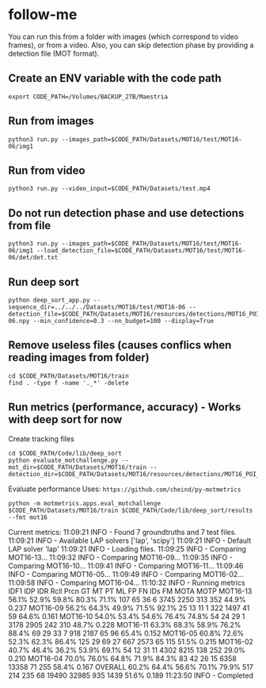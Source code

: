 # follow-me

You can run this from a folder with images (which correspond to video frames), or from a video. Also, you can skip detection phase by providing a detection file (MOT format).

## Create an ENV variable with the code path
```
export CODE_PATH=/Volumes/BACKUP_2TB/Maestria
```

## Run from images
```
python3 run.py --images_path=$CODE_PATH/Datasets/MOT16/test/MOT16-06/img1
```

## Run from video
```
python3 run.py --video_input=$CODE_PATH/Datasets/test.mp4
```

## Do not run detection phase and use detections from file
```
python3 run.py --images_path=$CODE_PATH/Datasets/MOT16/test/MOT16-06/img1 --load_detection_file=$CODE_PATH/Datasets/MOT16/test/MOT16-06/det/det.txt
```

## Run deep sort
```
python deep_sort_app.py --sequence_dir=../../../Datasets/MOT16/test/MOT16-06 --detection_file=$CODE_PATH/Datasets/MOT16/resources/detections/MOT16_POI_test/MOT16-06.npy --min_confidence=0.3 --nn_budget=100 --display=True
```

## Remove useless files (causes conflics when reading images from folder)
```
cd $CODE_PATH/Datasets/MOT16/train
find . -type f -name '._*' -delete
```

## Run metrics (performance, accuracy) - Works with deep sort for now
Create tracking files
```
cd $CODE_PATH/Code/lib/deep_sort
python evaluate_motchallenge.py --mot_dir=$CODE_PATH/Datasets/MOT16/train --detection_dir=$CODE_PATH/Datasets/MOT16/resources/detections/MOT16_POI_train
```

Evaluate performance
Uses: `https://github.com/cheind/py-motmetrics`
```
python -m motmetrics.apps.eval_motchallenge $CODE_PATH/Datasets/MOT16/train $CODE_PATH/Code/lib/deep_sort/results --fmt mot16
```


Current metrics:
11:09:21 INFO - Found 7 groundtruths and 7 test files.
11:09:21 INFO - Available LAP solvers ['lap', 'scipy']
11:09:21 INFO - Default LAP solver 'lap'
11:09:21 INFO - Loading files.
11:09:25 INFO - Comparing MOT16-13...
11:09:32 INFO - Comparing MOT16-09...
11:09:35 INFO - Comparing MOT16-10...
11:09:41 INFO - Comparing MOT16-11...
11:09:46 INFO - Comparing MOT16-05...
11:09:49 INFO - Comparing MOT16-02...
11:09:58 INFO - Comparing MOT16-04...
11:10:32 INFO - Running metrics
          IDF1   IDP   IDR  Rcll  Prcn  GT  MT  PT ML    FP    FN IDs    FM  MOTA  MOTP
MOT16-13 56.1% 52.9% 59.8% 80.3% 71.1% 107  65  36  6  3745  2250 313   352 44.9% 0.237
MOT16-09 56.2% 64.3% 49.9% 71.5% 92.1%  25  13  11  1   322  1497  41    59 64.6% 0.161
MOT16-10 54.0% 53.4% 54.6% 76.4% 74.8%  54  24  29  1  3178  2905 242   310 48.7% 0.228
MOT16-11 63.3% 68.3% 58.9% 76.2% 88.4%  69  29  33  7   918  2187  65    96 65.4% 0.152
MOT16-05 60.8% 72.6% 52.3% 62.3% 86.4% 125  29  69 27   667  2573  65   115 51.5% 0.215
MOT16-02 40.7% 46.4% 36.2% 53.9% 69.1%  54  12  31 11  4302  8215 138   252 29.0% 0.210
MOT16-04 70.0% 76.0% 64.8% 71.9% 84.3%  83  42  26 15  6358 13358  71   255 58.4% 0.167
OVERALL  60.2% 64.4% 56.6% 70.1% 79.9% 517 214 235 68 19490 32985 935  1439 51.6% 0.189
11:23:50 INFO - Completed
